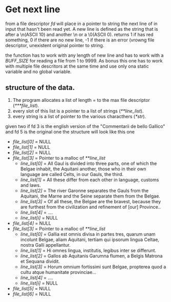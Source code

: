 # Get next line

from a file descriptor _fd_ will place in a pointer to string the next line of in input that hasn't been read yet.
A new line is defined as the string that is after a \n(ASCII 10) and another \n or a \0(ASCII 0). 
returns 1 if has red something, 0 if there are no new line, -1 if there is an error (vrowng file descriptor, unexistent original pointer to string.

the function has to work with any length of new line and has to work with a _BUFF_SIZE_ for reading a file from 1 to 9999.
As bonus this one has to work with multiple file descritors at the same time and use only ona static variable and no global variable.

## structure of the data.









1. The program allocates a list of length  = to the max file descriptor (_***file_list_).
2. every slot of this list is a pointer to a list of strings (_**line_list_).
3. every string is a list of pointer to the various characthers (_*str_).
 
 
given two  if fd 3 is the english version of the "Commentarii de bello Gallico" and fd 5 is the original one the structure will look like this one

- _file_list[0]_ = NULL
- _file_list[1]_ = NULL
- _file_list[2]_ = NULL
- _file_list[3]_ = Pointer to a malloc of _**line_list_
    - _line_list[0]_ = All Gaul is divided into three parts, one of which the Belgae inhabit, the Aquitani another, those who in their own language are called Celts, in our Gauls, the third.
    - _line_list[1]_ = All these differ from each other in language, customs and laws.
    - _line_list[2]_ = The river Garonne separates the Gauls from the Aquitani, the Marne and the Seine separate them from the Belgae.
    - _line_list[3]_ = Of all these, the Belgae are the bravest, because they are furthest from the civilization and refinement of [our] Province..
    - _line_list[4]_ = ....
    - _line_list[i]_ = NULL
- _file_list[4]_ = NULL
- _file_list[3]_ = Pointer to a malloc of _**line_list_
    - _line_list[0]_ = Gallia est omnis divisa in partes tres, quarum unam incolunt Belgae, aliam Aquitani, tertiam qui ipsorum lingua Celtae, nostra Galli appellantur.
    - _line_list[1]_ = Hi omnes lingua, institutis, legibus inter se differunt.
    - _line_list[2]_ = Gallos ab Aquitanis Garumna flumen, a Belgis Matrona et Sequana dividit.
    - _line_list[3]_ = Horum omnium fortissimi sunt Belgae, propterea quod a cultu atque humanitate provinciae...
    - _line_list[4]_ = ....
    - _line_list[i]_ = NULL
- _file_list[5]_ = NULL
- _file_list[6]_ = NULL

